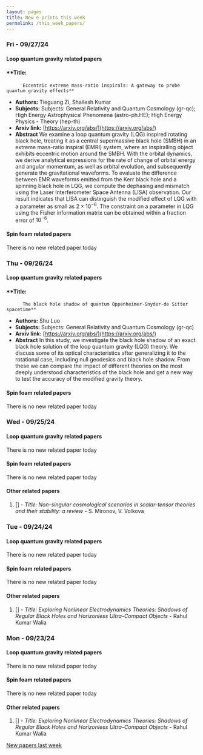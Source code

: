 ```yaml
---
layout: pages
title: New e-prints this week
permalink: /this_week_papers/
---
```




### Fri - 09/27/24

#### Loop quantum gravity related papers

#### **Title:
          Eccentric extreme mass-ratio inspirals: A gateway to probe quantum gravity effects**
 - **Authors:** Tieguang Zi, Shailesh Kumar
 - **Subjects:** Subjects:
General Relativity and Quantum Cosmology (gr-qc); High Energy Astrophysical Phenomena (astro-ph.HE); High Energy Physics - Theory (hep-th)
 - **Arxiv link:** [https://arxiv.org/abs/](https://arxiv.org/abs/)
 - **Abstract**
 We examine a loop quantum gravity (LQG) inspired rotating black hole, treating it as a central supermassive black hole (SMBH) in an extreme mass-ratio inspiral (EMRI) system, where an inspiralling object exhibits eccentric motion around the SMBH. With the orbital dynamics, we derive analytical expressions for the rate of change of orbital energy and angular momentum, as well as orbital evolution, and subsequently generate the gravitational waveforms. To evaluate the difference between EMR waveforms emitted from the Kerr black hole and a spinning black hole in LQG, we compute the dephasing and mismatch using the Laser Interferometer Space Antenna (LISA) observation. Our result indicates that LISA can distinguish the modified effect of LQG with a parameter as small as $2\times10^{-6}$. The constraint on a parameter in LQG using the Fisher information matrix can be obtained within a fraction error of $10^{-6}$. 

#### Spin foam related papers

There is no new related paper today 

### Thu - 09/26/24

#### Loop quantum gravity related papers

#### **Title:
          The black hole shadow of quantum Oppenheimer-Snyder-de Sitter spacetime**
 - **Authors:** Shu Luo
 - **Subjects:** Subjects:
General Relativity and Quantum Cosmology (gr-qc)
 - **Arxiv link:** [https://arxiv.org/abs/](https://arxiv.org/abs/)
 - **Abstract**
 In this study, we investigate the black hole shadow of an exact black hole solution of the loop quantum gravity (LQG) theory. We discuss some of its optical characteristics after generalizing it to the rotational case, including null geodesics and black hole shadow. From these we can compare the impact of different theories on the most deeply understood characteristics of the black hole and get a new way to test the accuracy of the modified gravity theory. 

#### Spin foam related papers

There is no new related paper today 

### Wed - 09/25/24

#### Loop quantum gravity related papers

There is no new related paper today 

#### Spin foam related papers

There is no new related paper today 



#### Other related papers

1. [[]](https://arxiv.org/abs/) - *Title:
          Non-singular cosmological scenarios in scalar-tensor theories and their stability: a review* - S. Mironov, V. Volkova



### Tue - 09/24/24

#### Loop quantum gravity related papers

There is no new related paper today 

#### Spin foam related papers

There is no new related paper today 



#### Other related papers

1. [[]](https://arxiv.org/abs/) - *Title:
          Exploring Nonlinear Electrodynamics Theories: Shadows of Regular Black Holes and Horizonless Ultra-Compact Objects* - Rahul Kumar Walia



### Mon - 09/23/24

#### Loop quantum gravity related papers

There is no new related paper today 

#### Spin foam related papers

There is no new related paper today 



#### Other related papers

1. [[]](https://arxiv.org/abs/) - *Title:
          Exploring Nonlinear Electrodynamics Theories: Shadows of Regular Black Holes and Horizonless Ultra-Compact Objects* - Rahul Kumar Walia






[New papers last week]({{site.url}}/archived/weekly/pre-prints/2024/09/23/archived_weekly_papers.html)